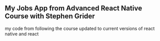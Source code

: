 ## My Jobs App from Advanced React Native Course with Stephen Grider

my code from following the course updated to current versions of react native and react
